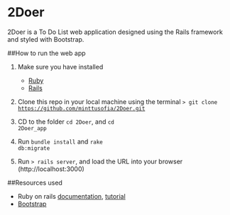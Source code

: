 # 2Doer

2Doer is a To Do List web application designed using the Rails framework and styled with Bootstrap.

##How to run the web app

1. Make sure you have installed
	* [Ruby](http://rubyonrails.org/download/)
	* [Rails](http://rubyonrails.org/download/)

2. Clone this repo in your local machine using the terminal 
<code>> git clone https://github.com/minttusofia/2Doer.git </code>

3. CD to the folder <code>cd 2Doer</code>, and <code>cd 2Doer_app</code>

4. Run <code>bundle install</code> and <code>rake db:migrate</code>

5. Run <code>> rails server</code>, and load the URL into your browser (http://localhost:3000) 

##Resources used

* Ruby on rails [documentation](http://rubyonrails.org/documentation/), [tutorial](https://www.railstutorial.org/)
* [Bootstrap](http://getbootstrap.com/) 


